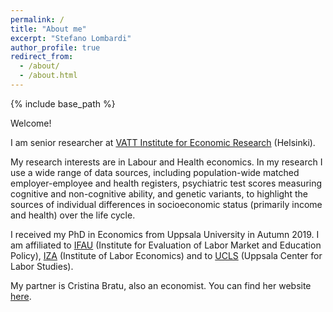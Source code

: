 ```yaml
---
permalink: /
title: "About me"
excerpt: "Stefano Lombardi"
author_profile: true
redirect_from: 
  - /about/
  - /about.html
---
```


{% include base_path %}

<p style="margin-top:0.3cm;">Welcome!</p>

<p style="margin-top:0.3cm;">I am senior researcher at <a href="https://vatt.fi/en/frontpage">VATT Institute for Economic Research</a> (Helsinki). 
</p>

<p style="margin-top:0.3cm;">My research interests are in Labour and Health economics. In my research I use a wide range of data sources, including population-wide matched employer-employee and health registers, psychiatric test scores measuring cognitive and non-cognitive ability, and genetic variants, to highlight the sources of individual differences in socioeconomic status (primarily income and health) over the life cycle.
<!-- You can read more in detail about my research in my Research statement "here".  -->
</p>

<!--
My interests are in the field of labor and health economics. I study the effectiveness of social policies and the sources of inequality in society by using population registers and by developing and adopting causal inference methods. Part of my research studies the role of employers in determining income inequality. In this context, I am part of various international projects where I am PI for Sweden and Finland and that in some cases I co-lead. I am also interested in understanding the determinants of socioeconomic inequality by looking at how nature and nurture interact in shaping income and health differences over the lifetime.
-->

<p style="margin-top:0.3cm;">I received my PhD in Economics from Uppsala University in Autumn 2019. I am affiliated to <a href="https://www.ifau.se/en/">IFAU</a> (Institute for Evaluation of Labor Market and Education Policy), <a href="https://www.iza.org/people/affiliates/21993/stefano-lombardi">IZA</a> (Institute of Labor Economics) and to <a href="https://ucls.nek.uu.se/about-the-center/">UCLS</a> (Uppsala Center for Labor Studies).</p>

<p style="margin-top:0.3cm;">My partner is Cristina Bratu, also an economist. You can find her website <a href="https://cristina-bratu.github.io/">here</a>.</p>

